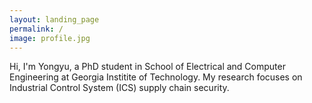 ```yaml
---
layout: landing_page
permalink: /
image: profile.jpg
---
```


Hi, I'm Yongyu, a PhD student in School of Electrical and Computer Engineering at Georgia Institite of Technology. My research focuses on Industrial Control System (ICS) supply chain security.
